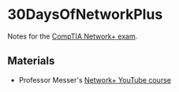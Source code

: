 # 30DaysOfNetworkPlus

Notes for the [CompTIA Network+ exam](https://www.comptia.org/en-us/certifications/network/).

## Materials

* Professor Messer's [Network+ YouTube course](https://www.youtube.com/watch?v=k7IOn3TiUc8&list=PLG49S3nxzAnl_tQe3kvnmeMid0mjF8Le8)
